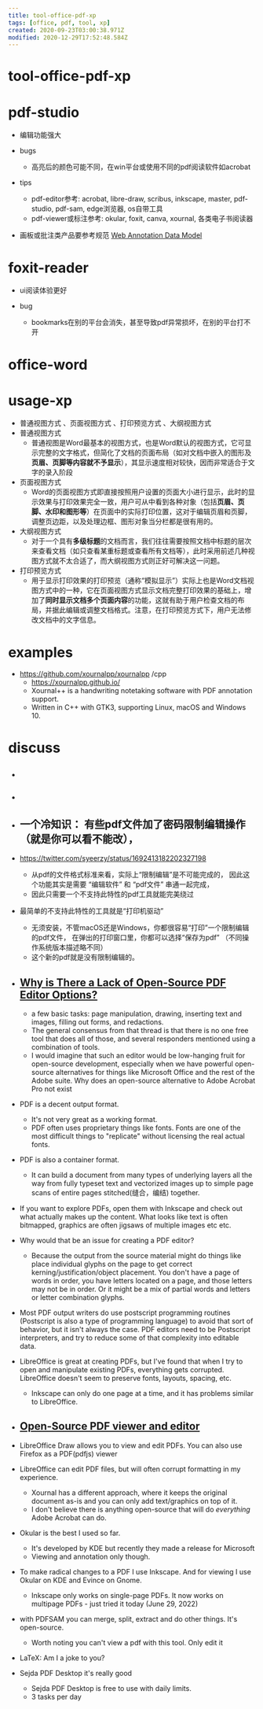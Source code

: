 ```yaml
---
title: tool-office-pdf-xp
tags: [office, pdf, tool, xp]
created: 2020-09-23T03:00:38.971Z
modified: 2020-12-29T17:52:48.584Z
---
```


# tool-office-pdf-xp

# pdf-studio

- 编辑功能强大

- bugs
  - 高亮后的颜色可能不同，在win平台或使用不同的pdf阅读软件如acrobat

- tips
  - pdf-editor参考: acrobat, libre-draw, scribus, inkscape, master, pdf-studio, pdf-sam, edge浏览器, os自带工具
  - pdf-viewer或标注参考: okular, foxit, canva, xournal, 各类电子书阅读器

- 画板或批注类产品要参考规范 [Web Annotation Data Model](https://www.w3.org/TR/annotation-model/)
# foxit-reader
- ui阅读体验更好

- bug
  - bookmarks在别的平台会消失，甚至导致pdf异常损坏，在别的平台打不开
# office-word

# usage-xp

- 普通视图方式 、页面视图方式 、打印预览方式 、大纲视图方式
- 普通视图方式 
  - 普通视图是Word最基本的视图方式，也是Word默认的视图方式，它可显示完整的文字格式，但简化了文档的页面布局（如对文档中嵌入的图形及**页眉、页脚等内容就不予显示**），其显示速度相对较快，因而非常适合于文字的录入阶段
- 页面视图方式 
  - Word的页面视图方式即直接按照用户设置的页面大小进行显示，此时的显示效果与打印效果完全一致，用户可从中看到各种对象（包括**页眉、页脚、水印和图形等**）在页面中的实际打印位置，这对于编辑页眉和页脚，调整页边距，以及处理边框、图形对象当分栏都是很有用的。
- 大纲视图方式 
  - 对于一个具有**多级标题**的文档而言，我们往往需要按照文档中标题的层次来查看文档（如只查看某重标题或查看所有文档等），此时采用前述几种视图方式就不太合适了，而大纲视图方式则正好可解决这一问题。
- 打印预览方式
  - 用于显示打印效果的打印预览（通称“模拟显示”）实际上也是Word文档视图方式中的一种，它在页面视图方式显示文档完整打印效果的基础上，增加了**同时显示文档多个页面内容**的功能，这就有助于用户检查文档的布局，并据此编辑或调整文档格式。注意，在打印预览方式下，用户无法修改文档中的文字信息。
# examples
- https://github.com/xournalpp/xournalpp /cpp
  - https://xournalpp.github.io/
  - Xournal++ is a handwriting notetaking software with PDF annotation support. 
  - Written in C++ with GTK3, supporting Linux, macOS and Windows 10.
# discuss
- ## 

- ## 

- ## 一个冷知识： 有些pdf文件加了密码限制编辑操作（就是你可以看不能改）， 
- https://twitter.com/syeerzy/status/1692413182202327198
  - 从pdf的文件格式标准来看，实际上“限制编辑”是不可能完成的， 因此这个功能其实是需要 “编辑软件” 和 “pdf文件” 串通一起完成，
  - 因此只需要一个不支持此特性的pdf工具就能完美绕过
- 最简单的不支持此特性的工具就是“打印机驱动” 
  - 无须安装，不管macOS还是Windows，你都很容易“打印”一个限制编辑的pdf文件， 在弹出的打印窗口里，你都可以选择“保存为pdf” （不同操作系统版本描述略不同） 
  - 这个新的pdf就是没有限制编辑的。

- ## [Why is There a Lack of Open-Source PDF Editor Options?](https://www.reddit.com/r/opensource/comments/uoxbmn/why_is_there_a_lack_of_opensource_pdf_editor/)
  - a few basic tasks: page manipulation, drawing, inserting text and images, filling out forms, and redactions. 
  - The general consensus from that thread is that there is no one free tool that does all of those, and several responders mentioned using a combination of tools.
  - I would imagine that such an editor would be low-hanging fruit for open-source development, especially when we have powerful open-source alternatives for things like Microsoft Office and the rest of the Adobe suite. Why does an open-source alternative to Adobe Acrobat Pro not exist

- PDF is a decent output format. 
  - It's not very great as a working format. 
  - PDF often uses proprietary things like fonts. Fonts are one of the most difficult things to "replicate" without licensing the real actual fonts. 
- PDF is also a container format. 
  - It can build a document from many types of underlying layers all the way from fully typeset text and vectorized images up to simple page scans of entire pages stitched(缝合，编结) together.
- If you want to explore PDFs, open them with Inkscape and check out what actually makes up the content. What looks like text is often bitmapped, graphics are often jigsaws of multiple images etc etc.

- Why would that be an issue for creating a PDF editor?
  - Because the output from the source material might do things like place individual glyphs on the page to get correct kerning/justification/object placement. You don't have a page of words in order, you have letters located on a page, and those letters may not be in order. Or it might be a mix of partial words and letters or letter combination glyphs.

- Most PDF output writers do use postscript programming routines (Postscript is also a type of programming language) to avoid that sort of behavior, but it isn't always the case. PDF editors need to be Postscript interpreters, and try to reduce some of that complexity into editable data.

- LibreOffice is great at creating PDFs, but I've found that when I try to open and manipulate existing PDFs, everything gets corrupted. LibreOffice doesn't seem to preserve fonts, layouts, spacing, etc.
  - Inkscape can only do one page at a time, and it has problems similar to LibreOffice.

- ## [Open-Source PDF viewer and editor](https://www.reddit.com/r/opensource/comments/dej32w/opensource_pdf_viewer_and_editor/)
- LibreOffice Draw allows you to view and edit PDFs. You can also use Firefox as a PDF(pdfjs) viewer

- LibreOffice can edit PDF files, but will often corrupt formatting in my experience. 
  - Xournal has a different approach, where it keeps the original document as-is and you can only add text/graphics on top of it. 
  - I don't believe there is anything open-source that will do *everything* Adobe Acrobat can do.

- Okular is the best I used so far.
  - It's developed by KDE but recently they made a release for Microsoft
  - Viewing and annotation only though.

- To make radical changes to a PDF I use Inkscape. And for viewing I use Okular on KDE and Evince on Gnome.
  - Inkscape only works on single-page PDFs. It now works on multipage PDFs - just tried it today (June 29, 2022)

- with PDFSAM you can merge, split, extract and do other things. It's open-source.
  - Worth noting you can't view a pdf with this tool. Only edit it

- LaTeX: Am I a joke to you?

- Sejda PDF Desktop it's really good
  - Sejda PDF Desktop is free to use with daily limits.
  - 3 tasks per day

